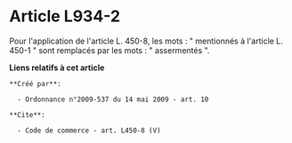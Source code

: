 # Article L934-2

Pour l'application de l'article L. 450-8, les mots : " mentionnés à l'article L. 450-1 " sont remplacés par les mots : "
assermentés ".

**Liens relatifs à cet article**

	**Créé par**:

	  - Ordonnance n°2009-537 du 14 mai 2009 - art. 10

	**Cite**:

	  - Code de commerce - art. L450-8 (V)
